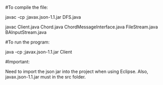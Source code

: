 #To compile the file:

javac -cp ;javax.json-1.1.jar DFS.java

javac Client.java Chord.java ChordMessageInterface.java FileStream.java BAInputStream.java

#To run the program:

java -cp ;javax.json-1.1.jar Client <port number>

#Important:

Need to import the json jar into the project when using Eclipse. Also, javax.json-1.1.jar must in the src folder.
